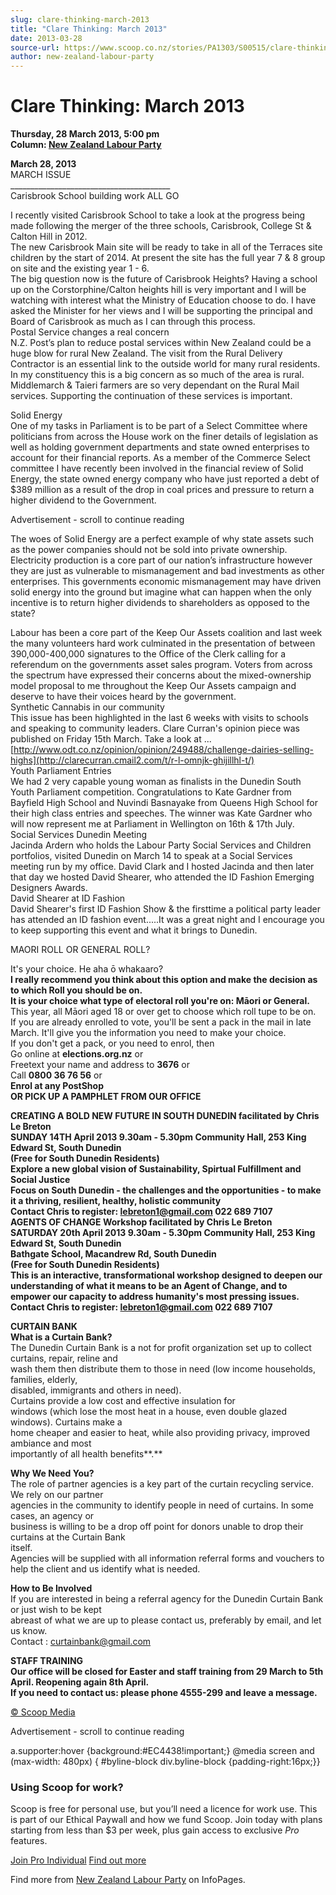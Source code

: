 ```yaml
---
slug: clare-thinking-march-2013
title: "Clare Thinking: March 2013"
date: 2013-03-28
source-url: https://www.scoop.co.nz/stories/PA1303/S00515/clare-thinking-march-2013.htm
author: new-zealand-labour-party
---
```

Clare Thinking: March 2013
==========================

**Thursday, 28 March 2013, 5:00 pm**  
**Column: [New Zealand Labour Party](https://info.scoop.co.nz/New_Zealand_Labour_Party)**

**March 28, 2013**  
MARCH ISSUE  
\_\_\_\_\_\_\_\_\_\_\_\_\_\_\_\_\_\_\_\_\_\_\_\_\_\_\_\_\_\_\_\_\_\_\_\_\_\_\_\_  
Carisbrook School building work ALL GO

I recently visited Carisbrook School to take a look at the progress being made following the merger of the three schools, Carisbrook, College St & Calton Hill in 2012.  
The new Carisbrook Main site will be ready to take in all of the Terraces site children by the start of 2014. At present the site has the full year 7 & 8 group on site and the existing year 1 - 6.  
The big question now is the future of Carisbrook Heights? Having a school up on the Corstorphine/Calton heights hill is very important and I will be watching with interest what the Ministry of Education choose to do. I have asked the Minister for her views and I will be supporting the principal and Board of Carisbrook as much as I can through this process.  
Postal Service changes a real concern  
N.Z. Post’s plan to reduce postal services within New Zealand could be a huge blow for rural New Zealand. The visit from the Rural Delivery Contractor is an essential link to the outside world for many rural residents. In my constituency this is a big concern as so much of the area is rural. Middlemarch & Taieri farmers are so very dependant on the Rural Mail services. Supporting the continuation of these services is important.

Solid Energy  
One of my tasks in Parliament is to be part of a Select Committee where politicians from across the House work on the finer details of legislation as well as holding government departments and state owned enterprises to account for their financial reports. As a member of the Commerce Select committee I have recently been involved in the financial review of Solid Energy, the state owned energy company who have just reported a debt of $389 million as a result of the drop in coal prices and pressure to return a higher dividend to the Government.

Advertisement - scroll to continue reading





The woes of Solid Energy are a perfect example of why state assets such as the power companies should not be sold into private ownership. Electricity production is a core part of our nation’s infrastructure however they are just as vulnerable to mismanagement and bad investments as other enterprises. This governments economic mismanagement may have driven solid energy into the ground but imagine what can happen when the only incentive is to return higher dividends to shareholders as opposed to the state?

Labour has been a core part of the Keep Our Assets coalition and last week the many volunteers hard work culminated in the presentation of between 390,000-400,000 signatures to the Office of the Clerk calling for a referendum on the governments asset sales program. Voters from across the spectrum have expressed their concerns about the mixed-ownership model proposal to me throughout the Keep Our Assets campaign and deserve to have their voices heard by the government.  
Synthetic Cannabis in our community  
This issue has been highlighted in the last 6 weeks with visits to schools and speaking to community leaders. Clare Curran's opinion piece was published on Friday 15th March. Take a look at ... [http://www.odt.co.nz/opinion/opinion/249488/challenge-dairies-selling-highs](http://clarecurran.cmail2.com/t/r-l-omnjk-ghijillhl-t/)  
Youth Parliament Entries  
We had 2 very capable young woman as finalists in the Dunedin South Youth Parliament competition. Congratulations to Kate Gardner from Bayfield High School and Nuvindi Basnayake from Queens High School for their high class entries and speeches. The winner was Kate Gardner who will now represent me at Parliament in Wellington on 16th & 17th July.  
Social Services Dunedin Meeting  
Jacinda Ardern who holds the Labour Party Social Services and Children portfolios, visited Dunedin on March 14 to speak at a Social Services meeting run by my office. David Clark and I hosted Jacinda and then later that day we hosted David Shearer, who attended the ID Fashion Emerging Designers Awards.  
David Shearer at ID Fashion  
David Shearer's first ID Fashion Show & the firsttime a political party leader has attended an ID fashion event.....It was a great night and I encourage you to keep supporting this event and what it brings to Dunedin.

  
MAORI ROLL OR GENERAL ROLL?

It's your choice. He aha ō whakaaro?  
**I really recommend you think about this option and make the decision as to which Roll you should be on.**  
**It is your choice what type of electoral roll you're on: Māori or General.**  
This year, all Māori aged 18 or over get to choose which roll tupe to be on.  
If you are already enrolled to vote, you'll be sent a pack in the mail in late March. It'll give you the information you need to make your choice.  
If you don't get a pack, or you need to enrol, then  
Go online at **elections.org.nz** or  
Freetext your name and address to **3676** or  
Call **0800 36 76 56** or  
**Enrol at any PostShop**  
**OR PICK UP A PAMPHLET FROM OUR OFFICE**

**CREATING A BOLD NEW FUTURE IN SOUTH DUNEDIN facilitated by Chris Le Breton**  
**SUNDAY 14TH April 2013 9.30am - 5.30pm Community Hall, 253 King Edward St, South Dunedin**  
**(Free for South Dunedin Residents)**  
**Explore a new global vision of Sustainability, Spirtual Fulfillment and Social Justice**  
**Focus on South Dunedin - the challenges and the opportunities - to make it a thriving, resilient, healthy, holistic community**  
**Contact Chris to register: lebreton1@gmail.com 022 689 7107**  
**AGENTS OF CHANGE Workshop facilitated by Chris Le Breton**  
**SATURDAY 20th April 2013 9.30am - 5.30pm Community Hall, 253 King Edward St, South Dunedin**  
**Bathgate School, Macandrew Rd, South Dunedin**  
**(Free for South Dunedin Residents)**  
**This is an interactive, transformational workshop designed to deepen our understanding of what it means to be an Agent of Change, and to empower our capacity to address humanity's most pressing issues.**  
**Contact Chris to register: lebreton1@gmail.com 022 689 7107**

**CURTAIN BANK**  
**What is a Curtain Bank?**  
The Dunedin Curtain Bank is a not for profit organization set up to collect curtains, repair, reline and  
wash them then distribute them to those in need (low income households, families, elderly,  
disabled, immigrants and others in need).  
Curtains provide a low cost and effective insulation for  
windows (which lose the most heat in a house, even double glazed windows). Curtains make a  
home cheaper and easier to heat, while also providing privacy, improved ambiance and most  
importantly of all health benefits**.**

**Why We Need You?**  
The role of partner agencies is a key part of the curtain recycling service. We rely on our partner  
agencies in the community to identify people in need of curtains. In some cases, an agency or  
business is willing to be a drop off point for donors unable to drop their curtains at the Curtain Bank  
itself.  
Agencies will be supplied with all information referral forms and vouchers to help the client and us identify what is needed.

**How to Be Involved**  
If you are interested in being a referral agency for the Dunedin Curtain Bank or just wish to be kept  
abreast of what we are up to please contact us, preferably by email, and let us know.  
Contact : [curtainbank@gmail.com](mailto:curtainbank@gmail.com)

  
**STAFF TRAINING**  
**Our office will be closed for Easter and staff training from 29 March to 5th April. Reopening again 8th April.**  
**If you need to contact us: please phone 4555-299 and leave a message.**  

[© Scoop Media](http://www.scoop.co.nz/about/terms.html)  

Advertisement - scroll to continue reading



a.supporter:hover {background:#EC4438!important;} @media screen and (max-width: 480px) { #byline-block div.byline-block {padding-right:16px;}}

### Using Scoop for work?

Scoop is free for personal use, but you’ll need a licence for work use. This is part of our Ethical Paywall and how we fund Scoop. Join today with plans starting from less than $3 per week, plus gain access to exclusive _Pro_ features.  
  
[Join Pro Individual](https://pro.scoop.co.nz/Individual/?from=ProIn24) [Find out more](https://pro.scoop.co.nz/using-scoop-for-work/?from=ProIn24)

Find more from [New Zealand Labour Party](https://info.scoop.co.nz/New_Zealand_Labour_Party) on InfoPages.